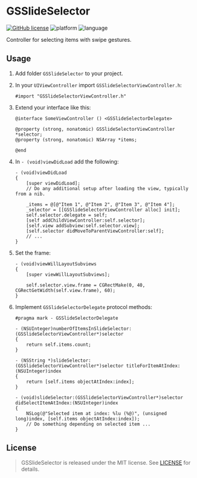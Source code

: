 # GSSlideSelector

[![GitHub license](https://img.shields.io/github/license/galarius/GSSlideSelector.svg)](https://github.com/galarius/GSSlideSelector/blob/master/LICENSE)
![platform](https://img.shields.io/badge/platform-ios-lightgrey.svg)
![language](https://img.shields.io/badge/language-objc-orange.svg)

Controller for selecting items with swipe gestures.

## Usage

1. Add folder `GSSlideSelector` to your project.

2. In your `UIViewController` import `GSSlideSelectorViewController.h`:

    ```objc
    #import "GSSlideSelectorViewController.h"
    ```

3. Extend your interface like this:

    ```objc
    @interface SomeViewController () <GSSlideSelectorDelegate>

    @property (strong, nonatomic) GSSlideSelectorViewController *selector;
    @property (strong, nonatomic) NSArray *items;

    @end
    ```

4. In `- (void)viewDidLoad` add the following:

    ```objc
    - (void)viewDidLoad
    {
        [super viewDidLoad];
        // Do any additional setup after loading the view, typically from a nib.
        
        _items = @[@"Item 1", @"Item 2", @"Item 3", @"Item 4"];
        _selector = [[GSSlideSelectorViewController alloc] init];
        self.selector.delegate = self;
        [self addChildViewController:self.selector];
        [self.view addSubview:self.selector.view];
        [self.selector didMoveToParentViewController:self];
        // ...
    }
    ```

5. Set the frame:

    ```objc
    - (void)viewWillLayoutSubviews
    {
        [super viewWillLayoutSubviews];
        
        self.selector.view.frame = CGRectMake(0, 40, CGRectGetWidth(self.view.frame), 60);
    }
    ```

6. Implement `GSSlideSelectorDelegate` protocol methods:

    ```objc
    #pragma mark - GSSlideSelectorDelegate

    - (NSUInteger)numberOfItemsInSlideSelector:(GSSlideSelectorViewController*)selector
    {
        return self.items.count;
    }

    - (NSString *)slideSelector:(GSSlideSelectorViewController*)selector titleForItemAtIndex:(NSUInteger)index
    {
        return [self.items objectAtIndex:index];
    }

    - (void)slideSelector:(GSSlideSelectorViewController*)selector didSelectItemAtIndex:(NSUInteger)index
    {
        NSLog(@"Selected item at index: %lu (%@)", (unsigned long)index, [self.items objectAtIndex:index]);
        // Do something depending on selected item ...
    }
    ```

## License

> GSSlideSelector is released under the MIT license. See [LICENSE](https://github.com/galarius/GSSlideSelector/blob/master/LICENSE) for details.